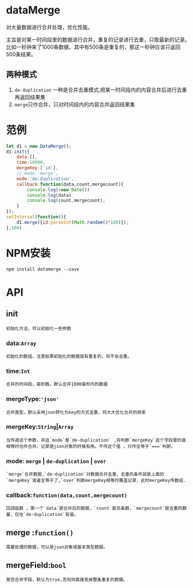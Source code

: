 # dataMerge
对大量数据进行合并处理，优化性能。

主旨是对某一时间段里的数据进行合并，重复的记录进行去重，只取最新的记录。比如一秒钟来了1000条数据，其中有500条是重复的，那这一秒钟应该只返回500条结果。
## 两种模式
1. `de-duplication` 一种是合并去重模式,把某一时间段内的内容合并后进行去重再返回结果集
2. `merge`只作合并，只对时间段内的内容合并返回结果集

# 范例
``` js
let d1 = new DataMerge();
d1.init({
    data:[],
    time:10000,
    mergeKey:['id'],
    // mode:'merge',
    mode:'de-duplication',
    callback:function(data,count,mergecount){
        console.log(+new Date())
        console.log(data)
        console.log(count,mergecount);
    }
});
setInterval(function(){
    d1.merge({id:parseInt(Math.random()*100)});
},100)
```
# NPM安装 
    npm install datamerge --save
# API
## init
    初始化方法，可以初始化一些参数
### data:`Array`
    初始化的数组，注意如果初始化的数据就有重复的，将不会去重。
### time:`Int`
    合并的时间段，毫秒数。默认合并1000毫秒内的数据
### mergeType:`'json'`
    合并类型，默认采用json转化为key的方式去重，将大大优化合并的效率
### mergeKey:`String`|`Array`
    当传递这个参数，并且`mode`是`de-duplication` ,将判断`mergeKey`这个字段里的值相等时也作合并。记录是json对象的时候有用。不传这个值 ，只作全等于`===`判断。
### mode: `merge` | `de-duplication` | `over`
    `merge`合并数据,`de-duplication`对数据合并去重，去重的条件就是上面的`mergeKey`或者全等于了,`over`判断mergeKey相等时覆盖记录，此时mergeKey传数组.
### callback:`function(data,count,mergecount)`
    回调函数 ，第一个`data`是合并后的数据，`count`是总条数，`mergecount`是去重的数量，仅在`de-duplication`有值。
## merge :`function()`
    需要处理的数据，可以是json对象或基本类型数据。
## mergeField:`bool`
    是否合并字段，默认为true,否则则直接丢掉整条重复的数据。